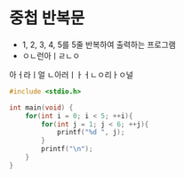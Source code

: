 # 중첩 반복문

* 1, 2, 3, 4, 5를 5줄 반복하여 출력하는 프로그램
* ㅇㄴ런아ㅣㄹㄴㅇ


아ㅓ라ㅣ얼
ㄴ아러ㅣㅏㅓㄴㅇ리ㅏㅇ널
```c
#include <stdio.h>

int main(void) {
    for(int i = 0; i < 5; ++i){
        for(int j = 1; j < 6; ++j){
            printf("%d ", j);
        }
        printf("\n");
    }
}
```
